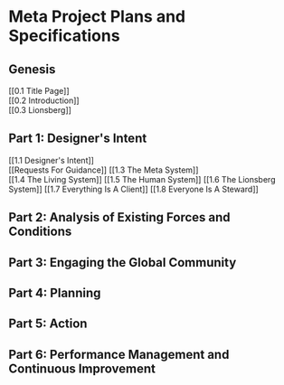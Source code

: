 # Meta Project Plans and Specifications

## Genesis
[[0.1 Title Page]]  
[[0.2 Introduction]]  
[[0.3 Lionsberg]]  

## Part 1: Designer's Intent
[[1.1 Designer's Intent]]  
[[Requests For Guidance]] 
[[1.3 The Meta System]]  
[[1.4 The Living System]] 
[[1.5 The Human System]] 
[[1.6 The Lionsberg System]] 
[[1.7 Everything Is A Client]] 
[[1.8 Everyone Is A Steward]] 



## Part 2: Analysis of Existing Forces and Conditions


## Part 3: Engaging the Global Community


## Part 4: Planning 


## Part 5: Action


## Part 6: Performance Management and Continuous Improvement 